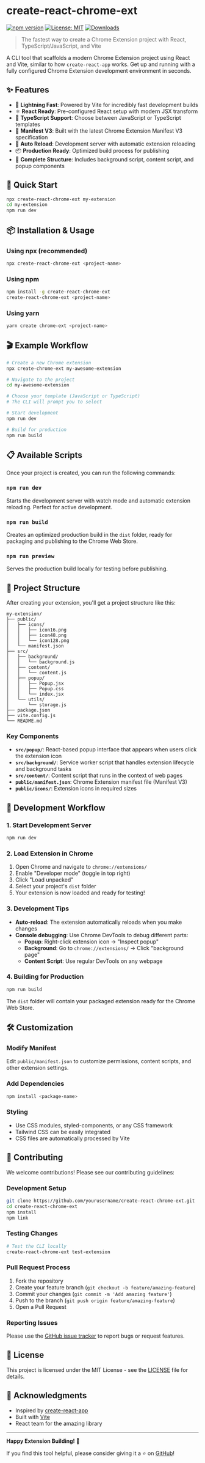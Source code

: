 # create-react-chrome-ext

[![npm version](https://badge.fury.io/js/create-react-chrome-ext.svg)](https://www.npmjs.com/package/create-react-chrome-ext)
[![License: MIT](https://img.shields.io/badge/License-MIT-yellow.svg)](https://opensource.org/licenses/MIT)
[![Downloads](https://img.shields.io/npm/dm/create-react-chrome-ext.svg)](https://www.npmjs.com/package/create-react-chrome-ext)

> The fastest way to create a Chrome Extension project with React, TypeScript/JavaScript, and Vite

A CLI tool that scaffolds a modern Chrome Extension project using React and Vite, similar to how `create-react-app` works. Get up and running with a fully configured Chrome Extension development environment in seconds.

## ✨ Features

- 🚀 **Lightning Fast**: Powered by Vite for incredibly fast development builds
- ⚛️ **React Ready**: Pre-configured React setup with modern JSX transform
- 📝 **TypeScript Support**: Choose between JavaScript or TypeScript templates
- 🔧 **Manifest V3**: Built with the latest Chrome Extension Manifest V3 specification
- 🔄 **Auto Reload**: Development server with automatic extension reloading
- 📦 **Production Ready**: Optimized build process for publishing
- 🎯 **Complete Structure**: Includes background script, content script, and popup components

## 🚀 Quick Start

```bash
npx create-react-chrome-ext my-extension
cd my-extension
npm run dev
```

## 📦 Installation & Usage

### Using npx (recommended)
```bash
npx create-react-chrome-ext <project-name>
```

### Using npm
```bash
npm install -g create-react-chrome-ext
create-react-chrome-ext <project-name>
```

### Using yarn
```bash
yarn create chrome-ext <project-name>
```

## 🎬 Example Workflow

```bash
# Create a new Chrome extension
npx create-chrome-ext my-awesome-extension

# Navigate to the project
cd my-awesome-extension

# Choose your template (JavaScript or TypeScript)
# The CLI will prompt you to select

# Start development
npm run dev

# Build for production
npm run build
```

## 📋 Available Scripts

Once your project is created, you can run the following commands:

### `npm run dev`
Starts the development server with watch mode and automatic extension reloading. Perfect for active development.

### `npm run build`
Creates an optimized production build in the `dist` folder, ready for packaging and publishing to the Chrome Web Store.

### `npm run preview`
Serves the production build locally for testing before publishing.

## 📁 Project Structure

After creating your extension, you'll get a project structure like this:

```
my-extension/
├── public/
│   ├── icons/
│   │   ├── icon16.png
│   │   ├── icon48.png
│   │   └── icon128.png
│   └── manifest.json
├── src/
│   ├── background/
│   │   └── background.js
│   ├── content/
│   │   └── content.js
│   ├── popup/
│   │   ├── Popup.jsx
│   │   ├── Popup.css
│   │   └── index.jsx
│   └── utils/
│       └── storage.js
├── package.json
├── vite.config.js
└── README.md
```

### Key Components

- **`src/popup/`**: React-based popup interface that appears when users click the extension icon
- **`src/background/`**: Service worker script that handles extension lifecycle and background tasks
- **`src/content/`**: Content script that runs in the context of web pages
- **`public/manifest.json`**: Chrome Extension manifest file (Manifest V3)
- **`public/icons/`**: Extension icons in required sizes

## 🔧 Development Workflow

### 1. Start Development Server
```bash
npm run dev
```

### 2. Load Extension in Chrome

1. Open Chrome and navigate to `chrome://extensions/`
2. Enable "Developer mode" (toggle in top right)
3. Click "Load unpacked"
4. Select your project's `dist` folder
5. Your extension is now loaded and ready for testing!

### 3. Development Tips

- **Auto-reload**: The extension automatically reloads when you make changes
- **Console debugging**: Use Chrome DevTools to debug different parts:
  - **Popup**: Right-click extension icon → "Inspect popup"
  - **Background**: Go to `chrome://extensions/` → Click "background page"
  - **Content Script**: Use regular DevTools on any webpage

### 4. Building for Production

```bash
npm run build
```

The `dist` folder will contain your packaged extension ready for the Chrome Web Store.

## 🛠️ Customization

### Modify Manifest
Edit `public/manifest.json` to customize permissions, content scripts, and other extension settings.

### Add Dependencies
```bash
npm install <package-name>
```

### Styling
- Use CSS modules, styled-components, or any CSS framework
- Tailwind CSS can be easily integrated
- CSS files are automatically processed by Vite

## 🤝 Contributing

We welcome contributions! Please see our contributing guidelines:

### Development Setup
```bash
git clone https://github.com/yourusername/create-react-chrome-ext.git
cd create-react-chrome-ext
npm install
npm link
```

### Testing Changes
```bash
# Test the CLI locally
create-react-chrome-ext test-extension
```

### Pull Request Process

1. Fork the repository
2. Create your feature branch (`git checkout -b feature/amazing-feature`)
3. Commit your changes (`git commit -m 'Add amazing feature'`)
4. Push to the branch (`git push origin feature/amazing-feature`)
5. Open a Pull Request

### Reporting Issues

Please use the [GitHub issue tracker](https://github.com/yourusername/create-react-chrome-ext/issues) to report bugs or request features.

## 📝 License

This project is licensed under the MIT License - see the [LICENSE](LICENSE) file for details.

## 🙏 Acknowledgments

- Inspired by [create-react-app](https://github.com/facebook/create-react-app)
- Built with [Vite](https://vitejs.dev/)
- React team for the amazing library

---

**Happy Extension Building! 🎉**

If you find this tool helpful, please consider giving it a ⭐ on [GitHub](https://github.com/yourusername/create-react-chrome-ext)!